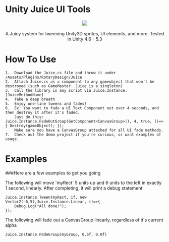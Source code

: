 # Unity Juice UI Tools
<p align="center">
  <img src="https://puu.sh/sLpgn/c27bd836cc.gif">
  <br/><br/>
  <span>A Juicy system for tweening Unity3D sprites, UI elements, and more. Tested in Unity 4.6 - 5.3</span>
</p>

How To Use
=======

	1.  Download the Juice.cs file and throw it under /Assets/Plugins/RotaryDesign/Juice
	2.  Attach Juice.cs as a component to any gameobject that won't be destroyed (such as GameMaster. Juice is a singleton)
	3.  Call the library in any script via Juice.Instance.[JuiceMethodName]
	4.  Take a deep breath
	5.  Enjoy one-line tweens and fades!
	6.  Ex: You want to fade a UI Text Component out over 4 seconds, and then destroy it after it's faded.
		Just do this: Juice.Instance.FadeOutGroup(GetComponent<CanvasGroup>(), 4, true, ()=> { Destroy(gameObject); });
		Make sure you have a CanvasGroup attached for all UI fade methods.
	7.  Check out the demo project if you're curious, or want examples of usage.

Examples
=======
###Here are a few examples to get you going

The following will move 'myRect' 5 units up and 6 units to the left in exactly 1 second, linearly. After completing, it will print a debug statement

	Juice.Instance.Tween(myRect, 1f, new Vector2(-6,5),Juice.Instance.Linear, ()=>{
		Debug.Log("All done!");
	});

The following will fade out a CanvasGroup linearly, regardless of it's current alpha

	Juice.Instance.FadeGroup(myGroup, 0.5f, 0.0f)
